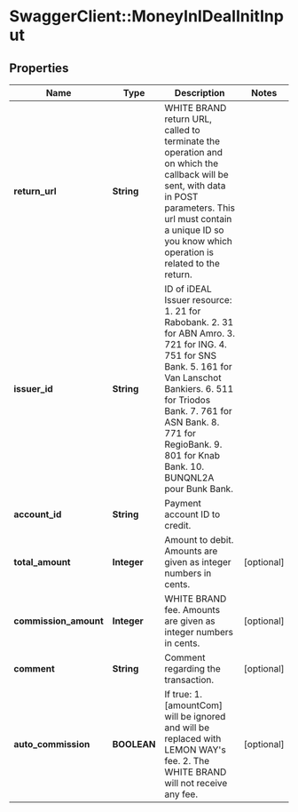 # SwaggerClient::MoneyInIDealInitInput

## Properties
Name | Type | Description | Notes
------------ | ------------- | ------------- | -------------
**return_url** | **String** | WHITE BRAND return URL, called to terminate the operation and on which the callback will be sent, with data in POST parameters.  This url must contain a unique ID so you know which operation is related to the return. | 
**issuer_id** | **String** | ID of iDEAL Issuer resource:  1. 21 for Rabobank.  2. 31 for ABN Amro.  3. 721 for ING.  4. 751 for SNS Bank.  5. 161 for Van Lanschot Bankiers.  6. 511 for Triodos Bank.  7. 761 for ASN Bank.  8. 771 for RegioBank.  9. 801 for Knab Bank.  10. BUNQNL2A pour Bunk Bank. | 
**account_id** | **String** | Payment account ID to credit. | 
**total_amount** | **Integer** | Amount to debit.  Amounts are given as integer numbers in cents. | [optional] 
**commission_amount** | **Integer** | WHITE BRAND fee.  Amounts are given as integer numbers in cents. | [optional] 
**comment** | **String** | Comment regarding the transaction. | [optional] 
**auto_commission** | **BOOLEAN** | If true:  1. [amountCom] will be ignored and will be replaced with LEMON WAY&#39;s fee.  2. The WHITE BRAND will not receive any fee. | [optional] 


